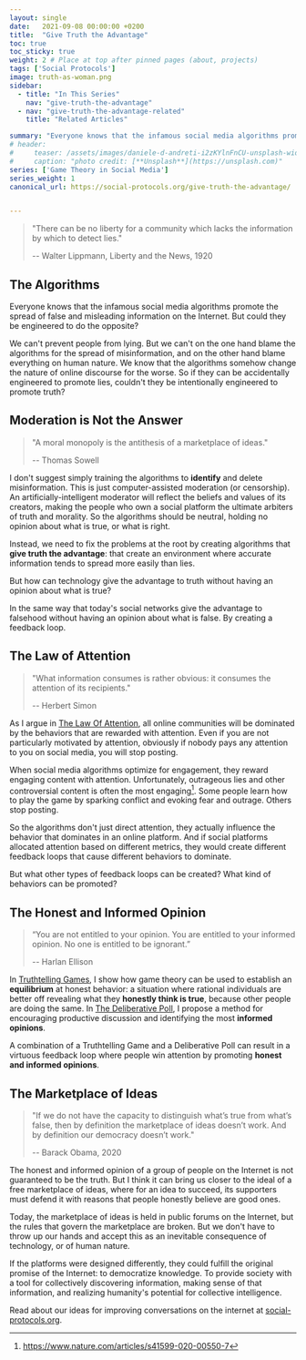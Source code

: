 ```yaml
---
layout: single
date:   2021-09-08 00:00:00 +0200
title:  "Give Truth the Advantage"
toc: true
toc_sticky: true
weight: 2 # Place at top after pinned pages (about, projects)
tags: ['Social Protocols']
image: truth-as-woman.png
sidebar:
  - title: "In This Series"
    nav: "give-truth-the-advantage"
  - nav: "give-truth-the-advantage-related"
    title: "Related Articles"

summary: "Everyone knows that the infamous social media algorithms promote the spread of false and misleading information on the Internet. But could they be engineered to do the opposite?"
# header:
#     teaser: /assets/images/daniele-d-andreti-i2zKYlnFnCU-unsplash-wide-1920.jpg
#     caption: "photo credit: [**Unsplash**](https://unsplash.com)"
series: ['Game Theory in Social Media']
series_weight: 1
canonical_url: https://social-protocols.org/give-truth-the-advantage/


---
```




> "There can be no liberty for a community which lacks the information by which to detect lies."
>
> -- Walter Lippmann, Liberty and the News, 1920 


## The Algorithms


Everyone knows that the infamous social media algorithms promote the spread of false and misleading information on the Internet. But could they be engineered to do the opposite? 

We can't prevent people from lying. But we can't on the one hand blame the algorithms for the spread of misinformation, and on the other hand blame everything on human nature. We know that the algorithms somehow change the nature of online discourse for the worse. So if they can be accidentally engineered to promote lies, couldn't they be intentionally engineered to promote truth?

## Moderation is Not the Answer

> "A moral monopoly is the antithesis of a marketplace of ideas."
> 
> -- Thomas Sowell

I don't suggest simply training the algorithms to **identify** and delete misinformation. This is just computer-assisted moderation (or censorship). An artificially-intelligent moderator will reflect the beliefs and values of its creators, making the people who own a social platform the ultimate arbiters of truth and morality. So the algorithms should be neutral, holding no opinion about what is true, or what is right.

Instead, we need to fix the problems at the root by creating algorithms that **give truth the advantage**: that create an environment where accurate information tends to spread more easily than lies.

But how can technology give the advantage to truth without having an opinion about what is true? 

In the same way that today's social networks give the advantage to falsehood without having an opinion about what is false. By creating a feedback loop.

## The Law of Attention

> "What information consumes is rather obvious: it consumes the attention of its recipients."
>
> -- Herbert Simon 


As I argue in [The Law Of Attention](/the-law-of-attention), all online communities will be dominated by the behaviors that are rewarded with attention. Even if you are not particularly motivated by attention, obviously if nobody pays any attention to you on social media, you will stop posting.

When social media algorithms optimize for engagement, they reward engaging content with attention. Unfortunately, outrageous lies and other controversial content is often the most engaging[^1]. Some people learn how to play the game by sparking conflict and evoking fear and outrage. Others stop posting.

So the algorithms don't just direct attention, they actually influence the behavior that dominates in an online platform. And if social platforms allocated attention based on different metrics, they would create different feedback loops that cause different behaviors to dominate.

But what other types of feedback loops can be created? What kind of behaviors can be promoted?

## The Honest and Informed Opinion

> “You are not entitled to your opinion. You are entitled to your informed opinion. No one is entitled to be ignorant.”
>
> -- Harlan Ellison

In [Truthtelling Games](/truthtelling-games), I show how game theory can be used to establish an **equilibrium** at honest behavior: a situation where rational individuals are better off revealing what they **honestly think is true**, because other people are doing the same. In [The Deliberative Poll](/the-deliberative-poll), I propose a method for encouraging productive discussion and identifying the most **informed opinions**.

A combination of a Truthtelling Game and a Deliberative Poll can result in a virtuous feedback loop where people win attention by promoting **honest and informed opinions**.

## The Marketplace of Ideas

> "If we do not have the capacity to distinguish what’s true from what’s false, then by definition the marketplace of ideas doesn’t work. And by definition our democracy doesn’t work."
> 
> -- Barack Obama, 2020

The honest and informed opinion of a group of people on the Internet is not guaranteed to be the truth. But I think it can bring us closer to the ideal of a free marketplace of ideas, where for an idea to succeed, its supporters must defend it with reasons that people honestly believe are good ones.

Today, the marketplace of ideas is held in public forums on the Internet, but the rules that govern the marketplace are broken. But we don't have to throw up our hands and accept this as an inevitable consequence of technology, or of human nature.

If the platforms were designed differently, they could fulfill the original promise of the Internet: to democratize knowledge. To provide society with a tool for collectively discovering information, making sense of that information, and realizing humanity's potential for collective intelligence.

Read about our ideas for improving conversations on the internet at [social-protocols.org](https://social-protocols.org/).

[^1]: https://www.nature.com/articles/s41599-020-00550-7


